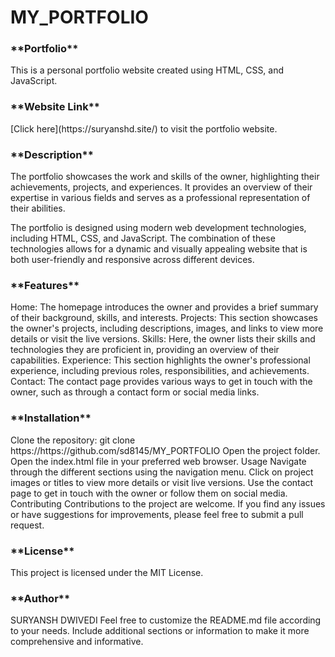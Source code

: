 # MY_PORTFOLIO
<h3>**Portfolio**</h3>
This is a personal portfolio website created using HTML, CSS, and JavaScript.

<h3>**Website Link**</h3>
[Click here](https://suryanshd.site/) to visit the portfolio website.

<h3>**Description**</h3>
The portfolio showcases the work and skills of the owner, highlighting their achievements, projects, and experiences. It provides an overview of their expertise in various fields and serves as a professional representation of their abilities.

The portfolio is designed using modern web development technologies, including HTML, CSS, and JavaScript. The combination of these technologies allows for a dynamic and visually appealing website that is both user-friendly and responsive across different devices.

<h3>**Features**</h3> 
Home: The homepage introduces the owner and provides a brief summary of their background, skills, and interests.
Projects: This section showcases the owner's projects, including descriptions, images, and links to view more details or visit the live versions.
Skills: Here, the owner lists their skills and technologies they are proficient in, providing an overview of their capabilities.
Experience: This section highlights the owner's professional experience, including previous roles, responsibilities, and achievements.
Contact: The contact page provides various ways to get in touch with the owner, such as through a contact form or social media links.

<h3>**Installation**</h3>
Clone the repository: git clone https://https://github.com/sd8145/MY_PORTFOLIO
Open the project folder.
Open the index.html file in your preferred web browser.
Usage
Navigate through the different sections using the navigation menu.
Click on project images or titles to view more details or visit live versions.
Use the contact page to get in touch with the owner or follow them on social media.
Contributing
Contributions to the project are welcome. If you find any issues or have suggestions for improvements, please feel free to submit a pull request.

<h3>**License**</h3>
This project is licensed under the MIT License.

<h3>**Author**</h3>
SURYANSH DWIVEDI
Feel free to customize the README.md file according to your needs. Include additional sections or information to make it more comprehensive and informative.
